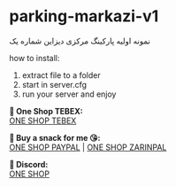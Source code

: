 # parking-markazi-v1
نمونه اولیه پارکینگ مرکزی دیزاین شماره یک

how to install:
1. extract file to a folder
2. start in server.cfg
3. run your server and enjoy

**🎉 One Shop TEBEX:**<br>
<a href="https://oneshop.tebex.io">ONE SHOP TEBEX</a>

**🎉 Buy a snack for me 😘:**<br>
<a href="https://paypal.me/arvinzax">ONE SHOP PAYPAL</a> | 
<a href="https://zarinp.al/arvinshahpasand">ONE SHOP ZARINPAL</a>

**🎉 Discord:**<br>
<a href="https://discord.gg/9HumDzMusA">ONE SHOP</a>
